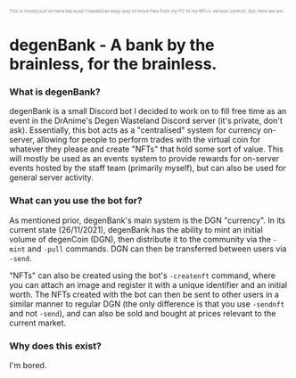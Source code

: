 <p style="font-size: 8px;color:gray;">This is mostly just on here because I needed an easy way to move files from my PC to my RPi (+ version control). But, here we are.</p>

# degenBank - A bank by the brainless, for the brainless.

### What is degenBank?
degenBank is a small Discord bot I decided to work on to fill free time as an event in the DrAnime's Degen Wasteland Discord server (it's private, don't ask). Essentially, this bot acts as a "centralised" system for currency on-server, allowing for people to perform trades with the virtual coin for whatever they please and create "NFTs" that hold some sort of value. This will mostly be used as an events system to provide rewards for on-server events hosted by the staff team (primarily myself), but can also be used for general server activity.

### What can you use the bot for?
As mentioned prior, degenBank's main system is the DGN "currency". In its current state (26/11/2021), degenBank has the ability to mint an initial volume of degenCoin (DGN), then distribute it to the community via the `-mint` and `-pull` commands. DGN can then be transferred between users via `-send`. 

"NFTs" can also be created using the bot's `-createnft` command, where you can attach an image and register it with a unique identifier and an initial worth. The NFTs created with the bot can then be sent to other users in a similar manner to regular DGN (the only difference is that you use `-sendnft` and not `-send`), and can also be sold and bought at prices relevant to the current market.

### Why does this exist?
I'm bored.